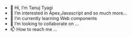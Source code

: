 - 👋 Hi, I’m Tanuj Tyagi
- 👀 I’m interested in Apex,Javascript and so much more...
- 🌱 I’m currently learning Web components
- 💞️ I’m looking to collaborate on ...
- 📫 How to reach me ...

<!---
tanujSF/tanujSF is a ✨ special ✨ repository because its `README.md` (this file) appears on your GitHub profile.
You can click the Preview link to take a look at your changes.
--->
